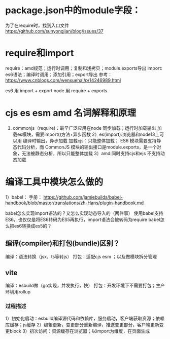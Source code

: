 # package.json中的module字段：
为了在require时，找到入口文件
https://github.com/sunyongjian/blog/issues/37


# require和import
require：amd规范；运行时调用；复制和浅拷贝；module.exports导出
import: es6语法；编译时调用；添加引用；export导出
参考：https://www.cnblogs.com/wenxuehai/p/14246989.html

es6  用 import + export
node 用 require + exports
# cjs es esm amd 名词解释和原理
1) commonjs（require)：最早广泛应用在node
同步加载；运行时加载输出
加载es模块，需要import()方法+异步函数
2）es(import):浏览器和node13上可以用
编译时输出，异步加载
加载cjs：只能整体加载； ES6 模块需要支持静态代码分析，而 CommonJS 模块的输出接口是module.exports，是一个对象，无法被静态分析，所以只能整体加载
3）amd:同时支持cjs和ejs
不支持动态加载

# 编译工具中模块怎么做的
1）babel：
手册：
https://github.com/jamiebuilds/babel-handbook/blob/master/translations/zh-Hans/plugin-handbook.md

babel怎么实现import语法的？又怎么实现动态导入的（两件事）
使用babel支持ES6，也仅仅是将ES6转码为ES5再执行，import语法会被转码为require
babel怎么把es6转换成es5的？

## 编译(compiler)和打包(bundle)区别？
编译：语法转换（jsx，ts等转js）
打包：适配cjs esm ；以及做模块拆分管理

## vite
编译：esbuild做（go实现，并发执行，快）
打包：开发环境下不需要打包；生产环境用rollup
### 过程描述
1）初始化启动：esbuild编译源代码和依赖库，服务启动，客户端获取资源；依赖库缓存；js缓存
2）编辑更新，变更部分重新编译，推送变更部分，客户端更新变更block
3）初次访问：资源缓存在浏览器；以import为维度，在页面生成<script type="module">;

### 优点
不用打包 bundle
esbuild编译快
静态资源缓存

### 缺点
请求多
浏览器缓存，服务重启编译时间长
只支持esm（可以用polyfill，构造一个systemJs，支持esm写法）
（可以关注systemJs）

优化思路：
用serviceWorker缓存

### 原理
1）用esbuild做编译（语法转换）
devServer 冷启动时，会先进行依赖预编译。程序会扫描项目 html 入口文件，通过 esbuild 逐层查找依赖项，直到找出全部依赖的模块，然后对这部分模块进行预优化。如果这些模块是非 ESModule 模块化方案，那么预构建时会转换成 ESModule 统一标准格式。
存储到缓存目录node_modules/.vite

2）不处理es cjs兼容，放弃不支持esm的端；用浏览器esm能力自动引入模块
3）esbuild处理依赖仓库
4）浏览器缓存
5）热更新：http+connect；html中注入ws监听；文件有变更，计算变更内容，通知客户端；客户端拉新增变更，旧的废弃；
参考：https://zhuanlan.zhihu.com/p/512365282
tip：计算变更时向上遍历，如果向上没有，reload兜底

利用 HTTP 头来加速整个页面的重新加载，源码模块的请求会根据 304 Not Modified 进行协商缓存，而依赖模块请求则会通过 Cache-Control: max-age=31536000,immutable 进行强缓存


## webpack：模块管理
编译：webpack 引用多种插件loader实现
打包：webpack自己做

### 过程描述
1）初始化启动：从入口开始编译资源，打包，生成bundle，服务启动，客户端启动
2）编辑更新：走和初始化启动一样的流程；更新推送给客户端，客户端reload

缺点：初次访问，大量http请求发出；因为没有bundle，代码都是独立的。

### 原理
1）webpack的模块兼容（cjs&umd）；同步加载管理；异步加载管理
参考：
https://juejin.cn/post/6844903802382860296#heading-4

umd既支持es6又支持cjs；webpack打包不支持输出ejs，实际上应该有这个能力
因此webpack打包产物可以同时在浏览器和服务端执行

2）babel做词法转换
ts tsx等转换

3）loadable + webpack编译后的产物：
<!-- 
(self.webpackChunkbear_fe = self.webpackChunkbear_fe || []).push([
  [sourceMapInfo], 
  { num1: 当前组件内的代码块, num2: 组件引用的外部代码块}
  ]
) 
// 附加sourceMapUrl
-->
4）webpack的sourceMap作用

5）开发和线上对sourceMap的实践

6）HMR实现和应用：和vite一样的

7）treeShaking怎么做的？
7.1）收集所有export
7.2）从入口遍历运行时环境，为export打是否使用标记。
其中，sources 属性为模块经过转译后的结果；而 runtimeRequirements 则是基于 AST 计算出来的，为运行该模块时所需要用到的运行时
参考：https://mp.weixin.qq.com/s/nkBvbwpzeb0fzG02HXta8A
7.3）为7.2）中收集的没用到的添加dead code标识
7.4）uglify/terser压缩代码时，删除deadcode标识了的代码

## rollup
理念上 ，rollup 采取优化优先的策略，webpack 则是代码正确性优先；从而导致实现上的差异， webpack 依赖 package.json 中的 sideEffects 字段来判断 module 是不是有 sideEffect，如果 pcakage.json 没有写 sideEffects，webpack 则谨慎的认为这个包下的所有 module 都有 sideEffect；rollup 并不依赖 package.json 中的 sideEffects ，而是自己做了相对激进的 sideEffects 分析，Math.random() 这种 function 调用 rollup 认为是没有 sideEffect 的。

Rollup 通过 node-ressolve 插件也会识别 package.json 中的 sideEffects，再综合自己对 sideEffect 的判断，偏向于选择无 sideEffect。 Package.json 中申明某个文件有 sideEffect，但自己的判断没有，则认为没有 sideEffect。
若  package.json 中申明某个文件无 sideEffect，则认为无 sideEffect


# loadable原理

# esbuild角色？

# 其它 system

  - System是自执行挂载在global上面的，所以这里只能import然后直接从global上面使用
  - System导出的库，必须通过System.import来加载，这个加载是异步的
  - System.import并不会被webpack识别打包，import里面是模块的地址，支持相对路径寻址
  api文档可以参照https://github.com/systemjs/systemjs/blob/main/docs/api.md
其中system.register接口比较重要，参照https://github.com/systemjs/systemjs/blob/main/docs/system-register.md